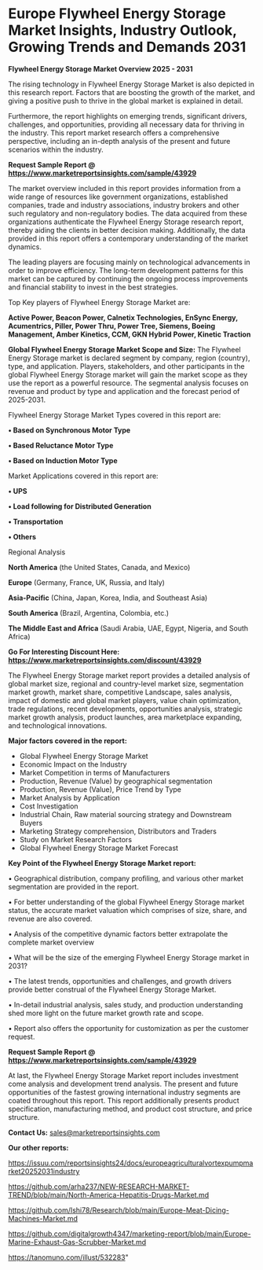 # Europe Flywheel Energy Storage Market Insights, Industry Outlook, Growing Trends and Demands 2031

<Strong> Flywheel Energy Storage Market Overview 2025 - 2031</strong>

The rising technology in Flywheel Energy Storage Market is also depicted in this research report. Factors that are boosting the growth of the market, and giving a positive push to thrive in the global market is explained in detail.

Furthermore, the report highlights on emerging trends, significant drivers, challenges, and opportunities, providing all necessary data for thriving in the industry. This report market research offers a comprehensive perspective, including an in-depth analysis of the present and future scenarios within the industry.

<strong>Request Sample Report @ <a href=https://www.marketreportsinsights.com/sample/43929>https://www.marketreportsinsights.com/sample/43929</a></strong>

The market overview included in this report provides information from a wide range of resources like government organizations, established companies, trade and industry associations, industry brokers and other such regulatory and non-regulatory bodies. The data acquired from these organizations authenticate the Flywheel Energy Storage research report, thereby aiding the clients in better decision making. Additionally, the data provided in this report offers a contemporary understanding of the market dynamics.

The leading players are focusing mainly on technological advancements in order to improve efficiency. The long-term development patterns for this market can be captured by continuing the ongoing process improvements and financial stability to invest in the best strategies.

Top Key players of Flywheel Energy Storage Market are:

<strong>Active Power, Beacon Power, Calnetix Technologies, EnSync Energy, Acumentrics, Piller, Power Thru, Power Tree, Siemens, Boeing Management, Amber Kinetics, CCM, GKN Hybrid Power, Kinetic Traction</strong>

<strong><b>Global Flywheel Energy Storage Market Scope and Size:</b></strong>
The Flywheel Energy Storage market is declared segment by company, region (country), type, and application. Players, stakeholders, and other participants in the global Flywheel Energy Storage market will gain the market scope as they use the report as a powerful resource. The segmental analysis focuses on revenue and product by type and application and the forecast period of 2025-2031.

Flywheel Energy Storage Market Types covered in this report are:

<strong>•  Based on Synchronous Motor Type

•  Based Reluctance Motor Type

•  Based on Induction Motor Type</strong>

Market Applications covered in this report are:

<strong>•  UPS

•  Load following for Distributed Generation

•  Transportation

•  Others</strong> 

Regional Analysis

<strong>North America</strong> (the United States, Canada, and Mexico)

<strong>Europe</strong> (Germany, France, UK, Russia, and Italy)

<strong>Asia-Pacific</strong> (China, Japan, Korea, India, and Southeast Asia)

<strong>South America</strong> (Brazil, Argentina, Colombia, etc.)

<strong>The Middle East and Africa</strong> (Saudi Arabia, UAE, Egypt, Nigeria, and South Africa)

<strong>Go For Interesting Discount Here: <a href=https://www.marketreportsinsights.com/discount/43929>https://www.marketreportsinsights.com/discount/43929</a></strong>

The Flywheel Energy Storage market report provides a detailed analysis of global market size, regional and country-level market size, segmentation market growth, market share, competitive Landscape, sales analysis, impact of domestic and global market players, value chain optimization, trade regulations, recent developments, opportunities analysis, strategic market growth analysis, product launches, area marketplace expanding, and technological innovations.

<strong><b>Major factors covered in the report:</b></strong>
<ul>
  <li>Global Flywheel Energy Storage Market </li>
  <li>Economic Impact on the Industry</li>
  <li>Market Competition in terms of Manufacturers</li>
  <li>Production, Revenue (Value) by geographical segmentation</li>
  <li>Production, Revenue (Value), Price Trend by Type</li>
  <li>Market Analysis by Application</li>
  <li>Cost Investigation</li>
  <li>Industrial Chain, Raw material sourcing strategy and Downstream Buyers</li>
  <li>Marketing Strategy comprehension, Distributors and Traders</li>
  <li>Study on Market Research Factors</li>
  <li>Global Flywheel Energy Storage Market Forecast</li>
</ul>

<strong><b>Key Point of the Flywheel Energy Storage Market report:</b></strong>

• Geographical distribution, company profiling, and various other market segmentation are provided in the report.

• For better understanding of the global Flywheel Energy Storage market status, the accurate market valuation which comprises of size, share, and revenue are also covered.

• Analysis of the competitive dynamic factors better extrapolate the complete market overview

• What will be the size of the emerging Flywheel Energy Storage market in 2031?

• The latest trends, opportunities and challenges, and growth drivers provide better construal of the Flywheel Energy Storage Market.

• In-detail industrial analysis, sales study, and production understanding shed more light on the future market growth rate and scope.

• Report also offers the opportunity for customization as per the customer request.

<strong>Request Sample Report @ <a href=https://www.marketreportsinsights.com/sample/43929>https://www.marketreportsinsights.com/sample/43929</a></strong>

At last, the Flywheel Energy Storage Market report includes investment come analysis and development trend analysis. The present and future opportunities of the fastest growing international industry segments are coated throughout this report. This report additionally presents product specification, manufacturing method, and product cost structure, and price structure.

<strong>Contact Us:</strong>
sales@marketreportsinsights.com

<strong>Our other reports:</strong>

<a href=https://issuu.com/reportsinsights24/docs/europeagriculturalvortexpumpmarket20252031industry>https://issuu.com/reportsinsights24/docs/europeagriculturalvortexpumpmarket20252031industry</a>

<a href=https://github.com/arha237/NEW-RESEARCH-MARKET-TREND/blob/main/North-America-Hepatitis-Drugs-Market.md>https://github.com/arha237/NEW-RESEARCH-MARKET-TREND/blob/main/North-America-Hepatitis-Drugs-Market.md</a>

<a href=https://github.com/Ishi78/Research/blob/main/Europe-Meat-Dicing-Machines-Market.md>https://github.com/Ishi78/Research/blob/main/Europe-Meat-Dicing-Machines-Market.md</a>

<a href=https://github.com/digitalgrowth4347/marketing-report/blob/main/Europe-Marine-Exhaust-Gas-Scrubber-Market.md>https://github.com/digitalgrowth4347/marketing-report/blob/main/Europe-Marine-Exhaust-Gas-Scrubber-Market.md</a>

<a href=https://tanomuno.com/illust/532283>https://tanomuno.com/illust/532283</a>"
